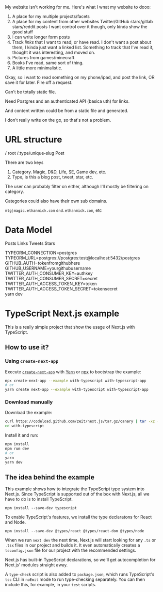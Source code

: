 My website isn't working for me. Here's what I wnat my website to dooo:

1. A place for my multiple projects/facets
2. A place for my content from other websites
   Twitter/GitHub stars/gitlab stars/reddit posts
   I want control over it though, only kinda show the good stuff
3. I can write longer form posts
4. Track _links_ that I want to read, or have read. I don't want a post about them, I kinda just want
   a linked list. Something to track that I've read it, thought it was interesting, and moved on.
5. Pictures from games/minecraft.
6. Books I've read, same sort of thing.
7. A little more minimalistic.

Okay, so i want to read something on my phone/ipad, and post the link, OR save it for later.
Fire off a request.

Can't be totally static file.

Need Postgres and an authenticated API (basica uth) for links.

And content written could be from a static file and generated.

I don't really write on the go, so that's not a problem.

# URL structure

/ root
/:type/unique-slug Post

There are two keys

1. Category. Magic, D&D, Life, SE, Game dev, etc.
2. Type, is this a blog post, tweet, star, etc.

The user can probably filter on either, although I'll mostly
be filtering on category.

Categories could also have their own sub domains.

`mtg|magic.ethanmick.com`
`dnd.ethanmick.com`, etc

# Data Model

Posts
Links
Tweets
Stars

TYPEORM_CONNECTION=postgres \
TYPEORM_URL=postgres://postgres:test@localhost:5432/postgres \
GITHUB_AUTH=tokenfromgithubhere \
GITHUB_USERNAME=yourgithubusername \
TWITTER_AUTH_CONSUMER_KEY=authkey \
TWITTER_AUTH_CONSUMER_SECRET=secret \
TWITTER_AUTH_ACCESS_TOKEN_KEY=token \
TWITTER_AUTH_ACCESS_TOKEN_SECRET=tokensecret \
yarn dev

# TypeScript Next.js example

This is a really simple project that show the usage of Next.js with TypeScript.

## How to use it?

### Using `create-next-app`

Execute [`create-next-app`](https://github.com/zeit/next.js/tree/canary/packages/create-next-app) with [Yarn](https://yarnpkg.com/lang/en/docs/cli/create/) or [npx](https://github.com/zkat/npx#readme) to bootstrap the example:

```bash
npx create-next-app --example with-typescript with-typescript-app
# or
yarn create next-app --example with-typescript with-typescript-app
```

### Download manually

Download the example:

```bash
curl https://codeload.github.com/zeit/next.js/tar.gz/canary | tar -xz --strip=2 next.js-canary/examples/with-typescript
cd with-typescript
```

Install it and run:

```bash
npm install
npm run dev
# or
yarn
yarn dev
```

## The idea behind the example

This example shows how to integrate the TypeScript type system into Next.js. Since TypeScript is supported out of the box with Next.js, all we have to do is to install TypeScript.

```
npm install --save-dev typescript
```

To enable TypeScript's features, we install the type declaratons for React and Node.

```
npm install --save-dev @types/react @types/react-dom @types/node
```

When we run `next dev` the next time, Next.js will start looking for any `.ts` or `.tsx` files in our project and builds it. It even automatically creates a `tsconfig.json` file for our project with the recommended settings.

Next.js has built-in TypeScript declarations, so we'll get autocompletion for Next.js' modules straight away.

A `type-check` script is also added to `package.json`, which runs TypeScript's `tsc` CLI in `noEmit` mode to run type-checking separately. You can then include this, for example, in your `test` scripts.
